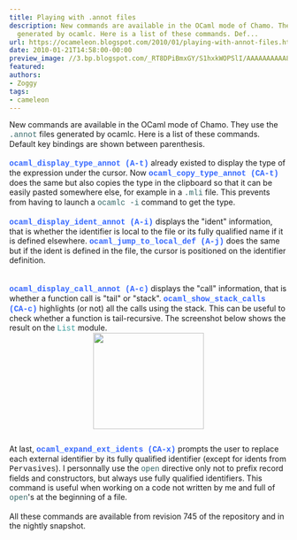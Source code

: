 ```yaml
---
title: Playing with .annot files
description: New commands are available in the OCaml mode of Chamo. They use the .annot  files
  generated by ocamlc. Here is a list of these commands. Def...
url: https://ocameleon.blogspot.com/2010/01/playing-with-annot-files.html
date: 2010-01-21T14:58:00-00:00
preview_image: //3.bp.blogspot.com/_RT8DPiBmxGY/S1hxkWOPSlI/AAAAAAAAAA8/ZuZjsQWDkJA/w1200-h630-p-k-no-nu/stack_calls.png
featured:
authors:
- Zoggy
tags:
- cameleon
---
```


New commands are available in the OCaml mode of Chamo. They use the <span style="color: rgb(51, 102, 102);font-family:courier new;">.annot</span> files generated by ocamlc. Here is a list of these commands. Default key bindings are shown between parenthesis.<br/><br/><span style="color: rgb(51, 102, 255); font-weight: bold;font-family:courier new;">ocaml_display_type_annot (A-t)</span> already existed to display the type of the expression under the cursor. Now <span style="font-weight: bold; color: rgb(51, 102, 255);font-family:courier new;">ocaml_copy_type_annot (CA-t)</span> does the same but also copies the type in the clipboard so that it can be easily pasted somewhere else, for example in a <span style="color: rgb(51, 102, 102);font-family:courier new;">.mli</span> file. This prevents from having to launch a <span style="color: rgb(51, 102, 102);font-family:courier new;">ocamlc -i</span> command to get the type.<br/><br/><span style="color: rgb(51, 102, 255); font-weight: bold;font-family:courier new;">ocaml_display_ident_annot (A-i)</span><span style="font-family:courier new;"></span> displays the &quot;ident&quot; information, that is whether the identifier is local to the file or its fully qualified name if it is defined elsewhere. <span style="font-weight: bold; color: rgb(51, 102, 255);font-family:courier new;">ocaml_jump_to_local_def (A-j)</span> does the same but if the ident is defined in the file, the cursor is positioned on the identifier definition.<br/><br/><br/><span style="font-weight: bold; color: rgb(51, 102, 255);font-family:courier new;">ocaml_display_call_annot (A-c)</span> displays the &quot;call&quot; information, that is whether a function call is &quot;tail&quot; or &quot;stack&quot;. <span style="font-weight: bold; color: rgb(51, 102, 255);font-family:courier new;">ocaml_show_stack_calls (CA-c)</span> highlights (or not) all the calls using the stack. This can be useful to check whether a function is tail-recursive. The screenshot below shows the result on the <span style="color: rgb(51, 153, 153);font-family:courier new;">List</span> module.<br/><a href="http://3.bp.blogspot.com/_RT8DPiBmxGY/S1hxkWOPSlI/AAAAAAAAAA8/ZuZjsQWDkJA/s1600-h/stack_calls.png" onblur="try {parent.deselectBloggerImageGracefully();} catch(e) {}"><img src="http://3.bp.blogspot.com/_RT8DPiBmxGY/S1hxkWOPSlI/AAAAAAAAAA8/ZuZjsQWDkJA/s200/stack_calls.png" style="margin: 0px auto 10px; display: block; text-align: center; cursor: pointer; width: 200px; height: 174px;" alt="" border="0"/></a><br/>At last, <span style="font-weight: bold; color: rgb(51, 102, 255);font-family:courier new;">ocaml_expand_ext_idents (CA-x)</span> prompts the user to replace each external identifier by its fully qualified identifier (except for idents from <span style="font-family:courier new;">Pervasives</span>). I personnally use the <span style="color: rgb(51, 102, 102);font-family:courier new;">open</span> directive only not to prefix record fields and constructors, but always use fully qualified identifiers. This command is useful when working on a code not written by me and full of <span style="color: rgb(51, 102, 102);font-family:courier new;">open</span>'s at the beginning of a file.<br/><br/>All these commands are available from revision 745 of the repository and in the nightly snapshot.
